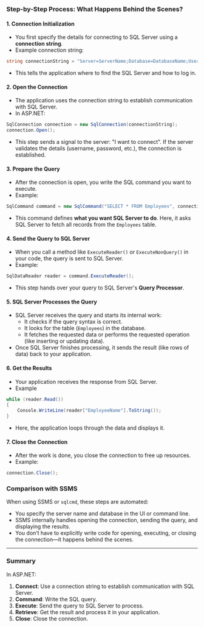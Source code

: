 ### **Step-by-Step Process: What Happens Behind the Scenes?**

#### 1. **Connection Initialization**

- You first specify the details for connecting to SQL Server using a **connection string**.
- Example connection string:
```cs
string connectionString = "Server=ServerName;Database=DatabaseName;User Id=Username;Password=Password;";
```

- This tells the application where to find the SQL Server and how to log in.

#### 2. **Open the Connection**

- The application uses the connection string to establish communication with SQL Server.
- In ASP.NET:
```cs
SqlConnection connection = new SqlConnection(connectionString);
connection.Open();
```

-  This step sends a signal to the server: "I want to connect". If the server validates the details (username, password, etc.), the connection is established.

#### 3. **Prepare the Query**

- After the connection is open, you write the SQL command you want to execute.
- Example:
```cs
SqlCommand command = new SqlCommand("SELECT * FROM Employees", connection);

```

- This command defines **what you want SQL Server to do**. Here, it asks SQL Server to fetch all records from the `Employees` table.

#### 4. **Send the Query to SQL Server**

- When you call a method like `ExecuteReader()` or `ExecuteNonQuery()` in your code, the query is sent to SQL Server.
- Example:
```cs
SqlDataReader reader = command.ExecuteReader();
```

- This step hands over your query to SQL Server's **Query Processor**.

#### 5. **SQL Server Processes the Query**

- SQL Server receives the query and starts its internal work:
    - It checks if the query syntax is correct.
    - It looks for the table (`Employees`) in the database.
    - It fetches the requested data or performs the requested operation (like inserting or updating data).
- Once SQL Server finishes processing, it sends the result (like rows of data) back to your application.

#### 6. **Get the Results**

- Your application receives the response from SQL Server.
- Example
```cs
while (reader.Read())
{
    Console.WriteLine(reader["EmployeeName"].ToString());
}
```

- Here, the application loops through the data and displays it.

#### 7. **Close the Connection**

- After the work is done, you close the connection to free up resources.
- Example:
```cs
connection.Close();
```

### **Comparison with SSMS**

When using SSMS or `sqlcmd`, these steps are automated:

- You specify the server name and database in the UI or command line.
- SSMS internally handles opening the connection, sending the query, and displaying the results.
- You don’t have to explicitly write code for opening, executing, or closing the connection—it happens behind the scenes.

---

### **Summary**

In ASP.NET:

1. **Connect**: Use a connection string to establish communication with SQL Server.
2. **Command**: Write the SQL query.
3. **Execute**: Send the query to SQL Server to process.
4. **Retrieve**: Get the result and process it in your application.
5. **Close**: Close the connection.


